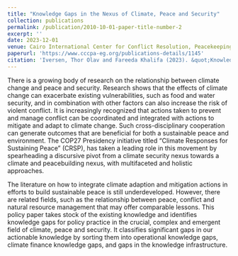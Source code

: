 ```yaml
---
title: "Knowledge Gaps in the Nexus of Climate, Peace and Security"
collection: publications
permalink: /publication/2010-10-01-paper-title-number-2
excerpt: ''
date: 2023-12-01
venue: Cairo International Center for Conflict Resolution, Peacekeeping and Peacebuilding (CCCPA) & Norwegian Institute of International Affairs (NUPI).
paperurl: 'https://www.cccpa-eg.org/publications-details/1145'
citation: 'Iversen, Thor Olav and Fareeda Khalifa (2023). &quot;Knowledge Gaps in the Nexus of Climate, Peace and Security.&quot; <i>Policy Paper</i>.'
---
```


There is a growing body of research on the relationship between climate change and peace and security. Research shows that the effects of climate change can exacerbate existing vulnerabilities, such as food and water security, and in combination with other factors can also increase the risk of violent conflict. It is increasingly recognized that actions taken to prevent and manage conflict can be coordinated and integrated with actions to mitigate and adapt to climate change. Such cross-disciplinary cooperation can generate outcomes that are beneficial for both a sustainable peace and environment. The COP27 Presidency initiative titled “Climate Responses for Sustaining Peace” (CRSP), has taken a leading role in this movement by spearheading a discursive pivot from a climate security nexus towards a climate and peacebuilding nexus, with multifaceted and holistic approaches.

The literature on how to integrate climate adaption and mitigation actions in efforts to build sustainable peace is still underdeveloped. However, there are related fields, such as the relationship between peace, conflict and natural resource management that may offer comparable lessons. This policy paper takes stock of the existing knowledge and identifies knowledge gaps for policy practice in the crucial, complex and emergent field of climate, peace and security. It classifies significant gaps in our actionable knowledge by sorting them into operational knowledge gaps, climate finance knowledge gaps, and gaps in the knowledge infrastructure.
